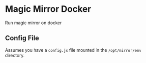 # Magic Mirror Docker

Run magic mirror on docker

## Config File

Assumes you have a `config.js` file mounted in the `/opt/mirror/env` directory.